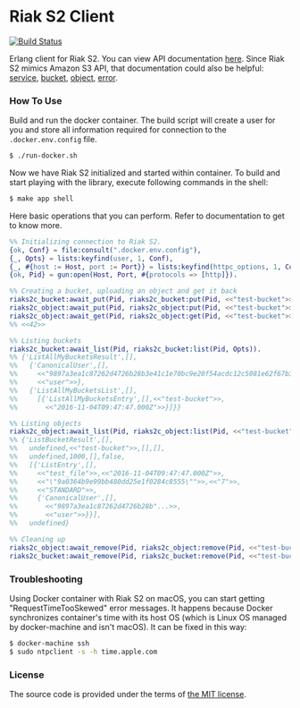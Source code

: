 # Riak S2 Client

[![Build Status][travis-img]][travis]

Erlang client for Riak S2.
You can view API documentation [here][riak-s2-docs].
Since Riak S2 mimics Amazon S3 API, that documentation could also be helpful:
[service][amazon-s3-service-docs],
[bucket][amazon-s3-bucket-docs],
[object][amazon-s3-object-docs],
[error][amazon-s3-error-docs].




### How To Use

Build and run the docker container.
The build script will create a user for you and store all information
required for connection to the `.docker.env.config` file.

```bash
$ ./run-docker.sh
```

Now we have Riak S2 initialized and started within container.
To build and start playing with the library, execute following commands in the shell:

```bash
$ make app shell
```

Here basic operations that you can perform. Refer to documentation to get to know more.

```erlang
%% Initializing connection to Riak S2.
{ok, Conf} = file:consult(".docker.env.config"),
{_, Opts} = lists:keyfind(user, 1, Conf),
{_, #{host := Host, port := Port}} = lists:keyfind(httpc_options, 1, Conf),
{ok, Pid} = gun:open(Host, Port, #{protocols => [http]}).

%% Creating a bucket, uploading an object and get it back
riaks2c_bucket:await_put(Pid, riaks2c_bucket:put(Pid, <<"test-bucket">>, Opts)),
riaks2c_object:await_put(Pid, riaks2c_object:put(Pid, <<"test-bucket">>, <<"test_file">>, <<42>>, Opts)),
riaks2c_object:await_get(Pid, riaks2c_object:get(Pid, <<"test-bucket">>, <<"test_file">>, Opts)).
%% <<42>>

%% Listing buckets
riaks2c_bucket:await_list(Pid, riaks2c_bucket:list(Pid, Opts)).
%% {'ListAllMyBucketsResult',[],
%%   {'CanonicalUser',[],
%%     <<"9897a3ea1c87262d4726b28b3e41c1e70bc9e20f54acdc12c5081e62f67b3323">>,
%%     <<"user">>},
%%   {'ListAllMyBucketsList',[],
%%     [{'ListAllMyBucketsEntry',[],<<"test-bucket">>,
%%       <<"2016-11-04T09:47:47.000Z">>}]}}

%% Listing objects
riaks2c_object:await_list(Pid, riaks2c_object:list(Pid, <<"test-bucket">>, Opts)).
%% {'ListBucketResult',[],
%%   undefined,<<"test-bucket">>,[],[],
%%   undefined,1000,[],false,
%%   [{'ListEntry',[],
%%     <<"test_file">>,<<"2016-11-04T09:47:47.000Z">>,
%%     <<"\"9a0364b9e99bb480dd25e1f0284c8555\"">>,<<"7">>,
%%     <<"STANDARD">>,
%%     {'CanonicalUser',[],
%%       <<"9897a3ea1c87262d4726b28b"...>>,
%%       <<"user">>}}],
%%   undefined}

%% Cleaning up
riaks2c_object:await_remove(Pid, riaks2c_object:remove(Pid, <<"test-bucket">>, <<"test_file">>, Opts)),
riaks2c_bucket:await_remove(Pid, riaks2c_bucket:remove(Pid, <<"test-bucket">>, Opts)).
```



### Troubleshooting

Using Docker container with Riak S2 on macOS, you can start getting "RequestTimeTooSkewed" error messages.
It happens because Docker synchronizes container's time with its host OS
(which is Linux OS managed by docker-machine and isn't macOS).
It can be fixed in this way:

```bash
$ docker-machine ssh
$ sudo ntpclient -s -h time.apple.com
```



### License

The source code is provided under the terms of [the MIT license][license].

[license]:http://www.opensource.org/licenses/MIT
[travis]:https://travis-ci.org/manifest/riak-s2-erlang-client?branch=master
[travis-img]:https://secure.travis-ci.org/manifest/riak-s2-erlang-client.png
[riak-s2-docs]:http://docs.basho.com/riak/cs/2.1.1/references/apis/storage/#service-level-operations
[amazon-s3-service-docs]:http://docs.aws.amazon.com/AmazonS3/latest/API/RESTServiceOps.html
[amazon-s3-bucket-docs]:http://docs.aws.amazon.com/AmazonS3/latest/API/RESTBucketOps.html
[amazon-s3-object-docs]:http://docs.aws.amazon.com/AmazonS3/latest/API/RESTObjectOps.html
[amazon-s3-error-docs]:http://docs.aws.amazon.com/AmazonS3/latest/API/ErrorResponses.html#RESTErrorResponses
